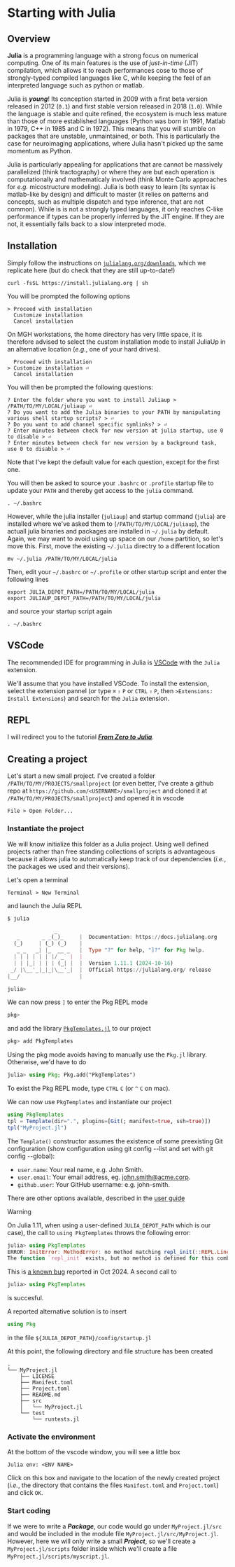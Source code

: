 # Starting with Julia

## Overview

__Julia__ is a programming language with a strong focus on numerical computing. 
One of its main features is the use of _just-in-time_ (JIT) compilation, which allows it to reach 
performances cose to those of strongly-typed compiled languages like C, while keeping the 
feel of an interpreted language such as python or matlab. 

Julia is ___young___! Its conception started in 2009 with a first beta version released in 
2012 (`0.1`) and first stable version released in 2018 (`1.0`). While the language is 
stable and quite refined, the ecosystem is much less mature than those of more 
established languages (Python was born in 1991, Matlab in 1979, C++ in 1985 and C in 1972). 
This means that you will stumble on packages that are unstable, unmaintained, or both. 
This is particularly the case for neuroimaging applications, where Julia hasn't picked up 
the same momentum as Python.

Julia is particularly appealing for applications that are cannot be massively parallelized 
(think tractography) or where they are but each operation is computationally and mathematicaly 
involved (think Monte Carlo approaches for _e.g._ micostructure modeling). Julia is both 
easy to learn (its syntax is matlab-like by design) and difficult to master (it relies on 
patterns and concepts, such as multiple dispatch and type inference, that are not common). 
While is is not a strongly typed languages, it only reaches C-like performance if types 
can be properly inferred by the JIT engine. If they are not, it essentially falls back 
to a slow interpreted mode.

## Installation

Simply follow the instructions on [`julialang.org/downloads`](https://julialang.org/downloads/), which 
we replicate here (but do check that they are still up-to-date!)

```shell
curl -fsSL https://install.julialang.org | sh
```

You will be prompted the following options
```
> Proceed with installation
  Customize installation
  Cancel installation
```
On MGH workstations, the home directory has very little space, it is therefore advised to select the
custom installation mode to install JuliaUp in an alternative location (_e.g._, one of your hard drives).
```
  Proceed with installation
> Customize installation ⏎
  Cancel installation
```
You will then be prompted the following questions:
```
? Enter the folder where you want to install Juliaup > /PATH/TO/MY/LOCAL/juliaup ⏎
? Do you want to add the Julia binaries to your PATH by manipulating various shell startup scripts? > ⏎
? Do you want to add channel specific symlinks? > ⏎
? Enter minutes between check for new version at julia startup, use 0 to disable > ⏎
? Enter minutes between check for new version by a background task, use 0 to disable > ⏎
```
Note that I've kept the default value for each question, except for the first one.

You will then be asked to source your `.bashrc` or `.profile` startup file to update your `PATH`
and thereby get access to the `julia` command.
```
. ~/.bashrc
```

However, while the julia installer (`juliaup`) and startup command (`julia`) are installed where we've asked them
to (`/PATH/TO/MY/LOCAL/juliaup`), the actuall julia binaries and packages are installed in `~/.julia` by default.
Again, we may want to avoid using up space on our `/home` partition, so let's move this. First, move the existing
`~/.julia` directry to a different location
```shell
mv ~/.julia /PATH/TO/MY/LOCAL/julia
```
Then, edit your `~/.bashrc` or `~/.profile` or other startup script and enter the following lines
```
export JULIA_DEPOT_PATH=/PATH/TO/MY/LOCAL/julia
export JULIAUP_DEPOT_PATH=/PATH/TO/MY/LOCAL/julia
```
and source your startup script again
```
. ~/.bashrc
```

## VSCode

The recommended IDE for programming in Julia is [VSCode](https://code.visualstudio.com) with the `Julia` extension. 

We'll assume that you have installed VSCode. To install the extension, select the extension pannel 
(or type `⌘` `⇧` `P` or `CTRL` `⇧` `P`, then `>Extensions: Install Extensions`) and search for the `Julia` extension.

## REPL

I will redirect you to the tutorial [___From Zero to Julia___](https://techytok.com/from-zero-to-julia/).

## Creating a project

Let's start a new small project. I've created a folder `/PATH/TO/MY/PROJECTS/smallproject` (or even better, I've create a github repo at `https://github.com/<USERNAME>/smallproject` and cloned it at `/PATH/TO/MY/PROJECTS/smallproject`) and opened it in vscode
```
File > Open Folder...
```

### Instantiate the project

We will know initialize this folder as a Julia project. Using well defined projects rather than free standing collections of scripts is advantageous because it allows julia to automatically keep track of our dependencies (_i.e._, the packages we used and their versions).

Let's open a terminal
```
Terminal > New Terminal
```
and launch the Julia REPL
```shell
$ julia
```
```julia
               _
   _       _ _(_)_     |  Documentation: https://docs.julialang.org
  (_)     | (_) (_)    |
   _ _   _| |_  __ _   |  Type "?" for help, "]?" for Pkg help.
  | | | | | | |/ _` |  |
  | | |_| | | | (_| |  |  Version 1.11.1 (2024-10-16)
 _/ |\__'_|_|_|\__'_|  |  Official https://julialang.org/ release
|__/                   |

julia> 
```

We can now press `]` to enter the Pkg REPL mode
```julia
pkg>
```
and add the library [`PkgTemplates.jl`](https://github.com/JuliaCI/PkgTemplates.jl) to our project
```julia
pkg> add PkgTemplates
```
Using the pkg mode avoids having to manually use the `Pkg.jl` library. Otherwise, we'd have to do
```julia
julia> using Pkg; Pkg.add("PkgTemplates")
```
To exist the Pkg REPL mode, type `CTRL` `C` (or `^` `C` on mac).

We can now use `PkgTemplates` and instantiate our project
```julia
using PkgTemplates
tpl = Template(dir=".", plugins=[Git(; manifest=true, ssh=true)])
tpl("MyProject.jl")
```
The `Template()` constructor assumes the existence of some preexisting 
Git configuration (show configuration using git config --list and set with git config --global):

- `user.name`: Your real name, e.g. John Smith.
- `user.email`: Your email address, eg. john.smith@acme.corp.
- `github.user`: Your GitHub username: e.g. john-smith.

There are other options available, described in the [user guide](https://juliaci.github.io/PkgTemplates.jl/stable/user/)

> [!WARNING]
>
> On Julia 1.11, when using a user-defined `JULIA_DEPOT_PATH` which is our case),
> the call to `using PkgTemplates` throws the following error:
> ```julia
> julia> using PkgTemplates
> ERROR: InitError: MethodError: no method matching repl_init(::REPL.LineEditREPL)
> The function `repl_init` exists, but no method is defined for this combination of argument types.
> ```
> This is [a known bug](https://github.com/JuliaLang/julia/issues/56216) reported in Oct 2024.
> A second call to
> ```julia
> julia> using PkgTemplates
> ```
> is succesful.
> 
> A reported alternative solution is to insert
> ```julia
> using Pkg
> ```
> in the file `${JULIA_DEPOT_PATH}/config/startup.jl`

At this point, the following directory and file structure has been created
```
.
└── MyProject.jl
    ├── LICENSE
    ├── Manifest.toml
    ├── Project.toml
    ├── README.md
    ├── src
    │   └── MyProject.jl
    └── test
        └── runtests.jl
```

### Activate the environment

At the bottom of the vscode window, you will see a little box
```
Julia env: <ENV NAME>
```
Click on this box and navigate to the location of the newly created project (_i.e._, the directory that contains the files `Manifest.toml` and `Project.toml`) and click `OK`.

### Start coding

If we were to write a ___Package___, our code would go under `MyProject.jl/src` and would be included in the module file `MyProject.jl/src/MyProject.jl`. However, here we will only write a small ___Project___, so we'll create a `MyProject.jl/scripts` folder inside which we'll create a file `MyProject.jl/scripts/myscript.jl`.

